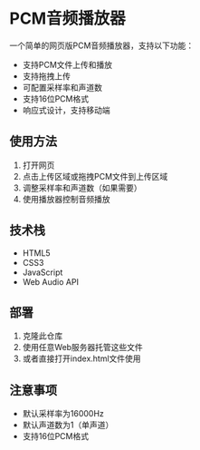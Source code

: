 # PCM音频播放器

一个简单的网页版PCM音频播放器，支持以下功能：

- 支持PCM文件上传和播放
- 支持拖拽上传
- 可配置采样率和声道数
- 支持16位PCM格式
- 响应式设计，支持移动端

## 使用方法

1. 打开网页
2. 点击上传区域或拖拽PCM文件到上传区域
3. 调整采样率和声道数（如果需要）
4. 使用播放器控制音频播放

## 技术栈

- HTML5
- CSS3
- JavaScript
- Web Audio API

## 部署

1. 克隆此仓库
2. 使用任意Web服务器托管这些文件
3. 或者直接打开index.html文件使用

## 注意事项

- 默认采样率为16000Hz
- 默认声道数为1（单声道）
- 支持16位PCM格式 